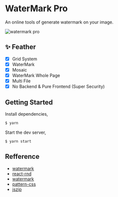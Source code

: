 # WaterMark Pro

An online tools of generate watermark on your image.

![watermark pro](https://user-images.githubusercontent.com/24560160/116022944-cae41480-a67d-11eb-89f6-8ca76670e0ad.png)

## ✨ Feather

- [x] Grid System
- [x] WaterMark
- [x] Mosaic
- [x] WaterMark Whole Page
- [x] Multi File
- [x] No Backend & Pure Frontend (Super Security)

## Getting Started

Install dependencies,

```bash
$ yarn
```

Start the dev server,

```bash
$ yarn start
```

## Refference

- [watermark](http://watermark.dxcweb.com/)
- [react-rnd](https://github.com/bokuweb/react-rnd)
- [watermark](https://github.com/pansyjs/react-components/tree/master/packages/watermark)
- [pattern-css](https://bansal.io/pattern-css)
- [jszip](https://github.com/Stuk/jszip)
